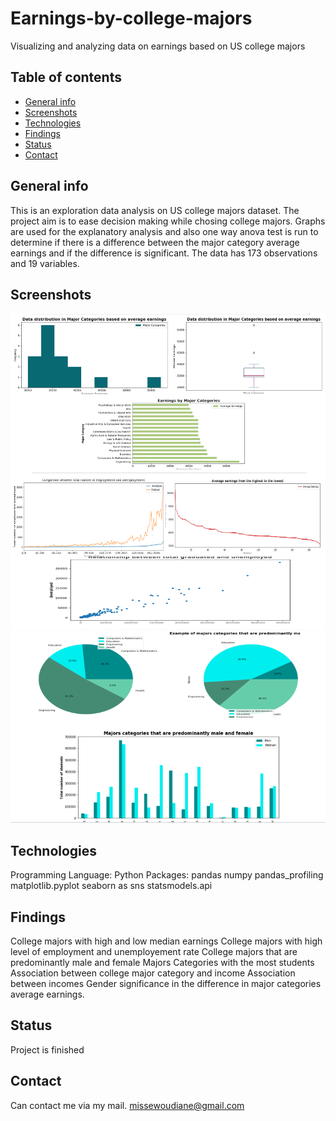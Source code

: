 # Earnings-by-college-majors
Visualizing and analyzing data on earnings based on US college majors

## Table of contents
* [General info](#general-infos)
* [Screenshots](#screenshots)
* [Technologies](#technologies)
* [Findings](#findings)
* [Status](#status)
* [Contact](#contact)

## General info
This is an exploration data analysis on US college majors dataset. The project aim is to ease decision making while chosing college majors. Graphs are used for the explanatory analysis and also one way anova test is run to determine if there is a difference between the major category average earnings and if the difference is significant. The data has 173 observations and 19 variables.

## Screenshots
![Screenshot 1](./dd1.PNG)
![Screenshot 2](./dd2.PNG)
![Screenshot 3](./dd3.PNG)
## Technologies
Programming Language: Python
Packages:
pandas
numpy
pandas_profiling
matplotlib.pyplot 
seaborn as sns
statsmodels.api 

## Findings
College majors with high and low median earnings 
College majors with high level of employment and unemployement rate
College majors that are predominantly male  and female 
Majors Categories with the most students
Association between college major category and income
Association between incomes Gender
significance in the difference in major categories average earnings.

## Status
Project is finished

## Contact
Can contact me via my mail. [missewoudiane@gmail.com](missewoudiane@gmail.com) 
